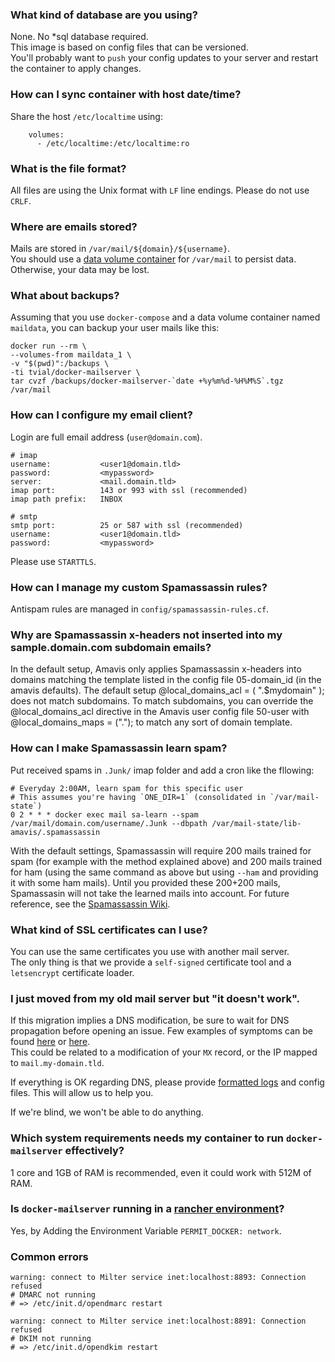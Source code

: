 ### What kind of database are you using?
None. No *sql database required.  
This image is based on config files that can be versioned.  
You'll probably want to `push` your config updates to your server and restart the container to apply changes.  

### How can I sync container with host date/time?

Share the host `/etc/localtime` using:  

```
    volumes:
      - /etc/localtime:/etc/localtime:ro
```

### What is the file format?

All files are using the Unix format with `LF` line endings.
Please do not use `CRLF`.

### Where are emails stored?
Mails are stored in `/var/mail/${domain}/${username}`.  
You should use a [data volume container](https://medium.com/@ramangupta/why-docker-data-containers-are-good-589b3c6c749e#.uxyrp7xpu) for `/var/mail` to persist data. Otherwise, your data may be lost.

### What about backups?

Assuming that you use `docker-compose` and a data volume container named `maildata`, you can backup your user mails like this:

    docker run --rm \
    --volumes-from maildata_1 \
    -v "$(pwd)":/backups \
    -ti tvial/docker-mailserver \
    tar cvzf /backups/docker-mailserver-`date +%y%m%d-%H%M%S`.tgz /var/mail

### How can I configure my email client?
Login are full email address (`user@domain.com`).  

    # imap
    username:           <user1@domain.tld>
    password:           <mypassword>
    server:             <mail.domain.tld>
    imap port:          143 or 993 with ssl (recommended)
    imap path prefix:   INBOX

    # smtp
    smtp port:          25 or 587 with ssl (recommended)
    username:           <user1@domain.tld>
    password:           <mypassword>

Please use `STARTTLS`.

### How can I manage my custom Spamassassin rules?
Antispam rules are managed in `config/spamassassin-rules.cf`.

### Why are Spamassassin x-headers not inserted into my sample.domain.com subdomain emails?

In the default setup, Amavis only applies Spamassassin x-headers into domains matching the template listed in the config  file 05-domain_id (in the amavis defaults). The default setup @local_domains_acl = ( ".$mydomain" ); does not match subdomains. To match subdomains, you can override the @local_domains_acl directive in the Amavis user config file 50-user with @local_domains_maps = ("."); to match any sort of domain template. 

### How can I make Spamassassin learn spam?

Put received spams in `.Junk/` imap folder and add a cron like the fllowing:

```
# Everyday 2:00AM, learn spam for this specific user
# This assumes you're having `ONE_DIR=1` (consolidated in `/var/mail-state`)
0 2 * * * docker exec mail sa-learn --spam /var/mail/domain.com/username/.Junk --dbpath /var/mail-state/lib-amavis/.spamassassin
```

With the default settings, Spamassassin will require 200 mails trained for spam (for example with the method explained above) and 200 mails trained for ham (using the same command as above but using `--ham` and providing it with some ham mails). Until you provided these 200+200 mails, Spamassasin will not take the learned mails into account. For future reference, see the [Spamassassin Wiki](https://wiki.apache.org/spamassassin/BayesNotWorking).

### What kind of SSL certificates can I use?
You can use the same certificates you use with another mail server.  
The only thing is that we provide a `self-signed` certificate tool and a `letsencrypt` certificate loader.

### I just moved from my old mail server but "it doesn't work".
If this migration implies a DNS modification, be sure to wait for DNS propagation before opening an issue.
Few examples of symptoms can be found [here](https://github.com/tomav/docker-mailserver/issues/95) or [here](https://github.com/tomav/docker-mailserver/issues/97).  
This could be related to a modification of your `MX` record, or the IP mapped to `mail.my-domain.tld`.

If everything is OK regarding DNS, please provide [formatted logs](https://guides.github.com/features/mastering-markdown/) and config files. This will allow us to help you.

If we're blind, we won't be able to do anything.

### Which system requirements needs my container to run `docker-mailserver` effectively?
1 core and 1GB of RAM is recommended, even it could work with 512M of RAM.

### Is `docker-mailserver` running in a [rancher environment](http://rancher.com/rancher/)?

Yes, by Adding the Environment Variable `PERMIT_DOCKER: network`.

### Common errors

```
warning: connect to Milter service inet:localhost:8893: Connection refused
# DMARC not running
# => /etc/init.d/opendmarc restart

warning: connect to Milter service inet:localhost:8891: Connection refused
# DKIM not running
# => /etc/init.d/opendkim restart
```